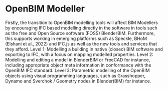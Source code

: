# OpenBIM Modeller
Firstly, the transition to OpenBIM modelling tools will affect BIM Modellers by encouraging IFC based modelling directly in the software in tools such as the free and Open Source software (FOSS) BlenderBIM. Furthermore, this supports working in emerging platforms such as Speckle, BHoM (Elshani et al., 2022) and IFC.js as well as the new tools and services that they afford. 
Level 1: Modelling a building in native (closed) BIM software and exporting to IFC, with a focus on mapping modelled properties.
Level 2: Modelling and editing a model in BlenderBIM or FreeCAD for instance, including appropriate object meta information in conformance with the OpenBIM IFC standard.
Level 3: Parametric modelling of the OpenBIM objects using visual programming languages, such as Grasshopper, Dynamo and Sverchok / Geometry nodes in Blender(BIM) for instance.
